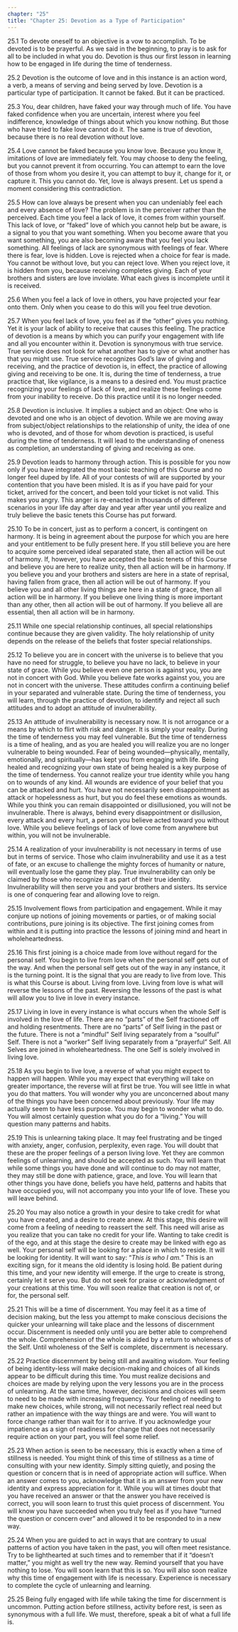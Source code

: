 ```yaml
---
chapter: "25"
title: "Chapter 25: Devotion as a Type of Participation"
---
```


25.1 To devote oneself to an objective is a vow to accomplish. To be
devoted is to be prayerful. As we said in the beginning, to pray is to
ask for all to be included in what you do. Devotion is thus our first
lesson in learning how to be engaged in life during the time of
tenderness. 

25.2 Devotion is the outcome of love and in this instance is an action
word, a verb, a means of serving and being served by love.  Devotion is
a particular type of participation. It cannot be faked. But it can be
practiced. 

25.3 You, dear children, have faked your way through much of life. You
have faked confidence when you are uncertain, interest where you feel
indifference, knowledge of things about which you know nothing. But
those who have tried to fake love cannot do it. The same is true of
devotion, because there is no real devotion without love.

25.4 Love cannot be faked because you know love. Because you know it,
imitations of love are immediately felt. You may choose to deny the
feeling, but you cannot prevent it from occurring. You can attempt to
earn the love of those from whom you desire it, you can attempt to buy
it, change for it, or capture it. This you cannot do. Yet, love is
always present. Let us spend a moment considering this contradiction.

25.5 How can love always be present when you can undeniably feel each
and every absence of love? The problem is in the perceiver rather than
the perceived. Each time you feel a lack of love, it comes from within
yourself. This lack of love, or “faked” love of which you cannot help
but be aware, is a signal to you that you want something. When you
become aware that you want something, you are also becoming aware that
you feel you lack something. All feelings of lack are synonymous with
feelings of fear. Where there is fear, love is hidden. Love is rejected
when a choice for fear is made. You cannot be without love, but you can
reject love. When you reject love, it is hidden from you, because
receiving completes giving. Each of your brothers and sisters are love
inviolate. What each gives is incomplete until it is received. 

25.6 When you feel a lack of love in others, you have projected your
fear onto them. Only when you cease to do this will you feel true
devotion.

25.7 When you feel lack of love, you feel as if the “other” gives you
nothing. Yet it is your lack of ability to receive that causes this
feeling. The practice of devotion is a means by which you can purify
your engagement with life and all you encounter within it. Devotion is
synonymous with true service. True service does not look for what
another has to give or what another has that you might use. True service
recognizes God’s law of giving and receiving, and the practice of
devotion is, in effect, the practice of allowing giving and receiving to
be one. It is, during the time of tenderness, a true practice that, like
vigilance, is a means to a desired end. You must practice recognizing
your feelings of lack of love, and realize these feelings come from your
inability to receive. Do this practice until it is no longer needed.

25.8 Devotion is inclusive. It implies a subject and an object: One who
is devoted and one who is an object of devotion. While we are moving
away from subject/object relationships to the relationship of unity, the
idea of one who is devoted, and of those for whom devotion is practiced,
is useful during the time of tenderness. It will lead to the
understanding of oneness as completion, an understanding of giving and
receiving as one. 

25.9 Devotion leads to harmony through action. This is possible for you
now only if you have integrated the most basic teaching of this Course
and no longer feel duped by life. All of your contests of will are
supported by your contention that you have been misled. It is as if you
have paid for your ticket, arrived for the concert, and been told your
ticket is not valid. This makes you angry. This anger is re-enacted in
thousands of different scenarios in your life day after day and year
after year until you realize and truly believe the basic tenets this
Course has put forward. 

25.10 To be in concert, just as to perform a concert, is contingent on
harmony. It is being in agreement about the purpose for which you are
here and your entitlement to be fully present here. If you still believe
you are here to acquire some perceived ideal separated state, then all
action will be out of harmony.  If, however, you have accepted the basic
tenets of this Course and believe you are here to realize unity, then
all action will be in harmony. If you believe you and your brothers and
sisters are here in a state of reprisal, having fallen from grace, then
all action will be out of harmony. If you believe you and all other
living things are here in a state of grace, then all action will be in
harmony. If you believe one living thing is more important than any
other, then all action will be out of harmony. If you believe all are
essential, then all action will be in harmony. 

25.11 While one special relationship continues, all special
relationships continue because they are given validity. The holy
relationship of unity depends on the release of the beliefs that foster
special relationships. 

25.12 To believe you are in concert with the universe is to believe that
you have no need for struggle, to believe you have no lack, to believe
in your state of grace. While you believe even one person is against
you, you are not in concert with God. While you believe fate works
against you, you are not in concert with the universe. These attitudes
confirm a continuing belief in your separated and vulnerable state.
During the time of tenderness, you will learn, through the practice of
devotion, to identify and reject all such attitudes and to adopt an
attitude of invulnerability. 

25.13 An attitude of invulnerability is necessary now. It is not
arrogance or a means by which to flirt with risk and danger. It is
simply your reality. During the time of tenderness you may feel
vulnerable. But the time of tenderness is a time of healing, and as you
are healed you will realize you are no longer vulnerable to being
wounded. Fear of being wounded—physically, mentally, emotionally, and
spiritually—has kept you from engaging with life. Being healed and
recognizing your own state of being healed is a key purpose of the time
of tenderness. You cannot realize your true identity while you hang on
to wounds of any kind. All wounds are evidence of your belief that you
can be attacked and hurt.  You have not necessarily seen disappointment
as attack or hopelessness as hurt, but you do feel these emotions as
wounds. While you think you can remain disappointed or disillusioned,
you will not be invulnerable.  There is always, behind every
disappointment or disillusion, every attack and every hurt, a person you
believe acted toward you without love. While you believe feelings of
lack of love come from anywhere but within, you will not be
invulnerable. 

25.14 A realization of your invulnerability is not necessary in terms of
use but in terms of service. Those who claim invulnerability and use it
as a test of fate, or an excuse to challenge the mighty forces of
humanity or nature, will eventually lose the game they play. True
invulnerability can only be claimed by those who recognize it as part of
their true identity.  Invulnerability will then serve you and your
brothers and sisters. Its service is one of conquering fear and allowing
love to reign.

25.15 Involvement flows from participation and engagement. While it may
conjure up notions of joining movements or parties, or of making social
contributions, pure joining is its objective. The first joining comes
from within and it is putting into practice the lessons of joining mind
and heart in wholeheartedness. 

25.16 This first joining is a choice made from love without regard for
the personal self. You begin to live from love when the personal self
gets out of the way. And when the personal self gets out of the way in
any instance, it is the turning point. It is the signal that you are
ready to live from love. This is what this Course is about. Living from
love. Living from love is what will reverse the lessons of the past.
Reversing the lessons of the past is what will allow you to live in love
in every instance. 

25.17 Living in love in every instance is what occurs when the whole
Self is involved in the love of life. There are no “parts” of the Self
fractioned off and holding resentments. There are no “parts” of Self
living in the past or the future. There is not a “mindful” Self living
separately from a “soulful” Self. There is not a “worker” Self living
separately from a “prayerful” Self. All Selves are joined in
wholeheartedness. The one Self is solely involved in living love. 

25.18 As you begin to live love, a reverse of what you might expect to
happen will happen. While you may expect that everything will take on
greater importance, the reverse will at first be true. You will see
little in what you do that matters. You will wonder why you are
unconcerned about many of the things you have been concerned about
previously. Your life may actually seem to have less purpose. You may
begin to wonder what to do. You will almost certainly question what you
do for a “living.” You will question many patterns and habits. 

25.19 This is unlearning taking place. It may feel frustrating and be
tinged with anxiety, anger, confusion, perplexity, even rage. You will
doubt that these are the proper feelings of a person living love. Yet
they are common feelings of unlearning, and should be accepted as such.
You will learn that while some things you have done and will continue to
do may not matter, they may still be done with patience, grace, and
love. You will learn that other things you have done, beliefs you have
held, patterns and habits that have occupied you, will not accompany you
into your life of love. These you will leave behind. 

25.20 You may also notice a growth in your desire to take credit for
what you have created, and a desire to create anew. At this stage, this
desire will come from a feeling of needing to reassert the self. This
need will arise as you realize that you can take no credit for your
life. Wanting to take credit is of the ego, and at this stage the desire
to create may be linked with ego as well. Your personal self will be
looking for a place in which to reside. It will be looking for identity.
It will want to say: “*This is who I am.*” This is an exciting sign, for
it means the old identity is losing hold. Be patient during this time,
and your new identity will emerge. If the urge to create is strong,
certainly let it serve you. But do not seek for praise or acknowledgment
of your creations at this time. You will soon realize that creation is
not of, or for, the personal self. 

25.21 This will be a time of discernment. You may feel it as a time of
decision making, but the less you attempt to make conscious decisions
the quicker your unlearning will take place and the lessons of
discernment occur.  Discernment is needed only until you are better able
to comprehend the whole. Comprehension of the whole is aided by a return
to wholeness of the Self. Until wholeness of the Self is complete,
discernment is necessary. 

25.22 Practice discernment by being still and awaiting wisdom.  Your
feeling of being identity-less will make decision-making and choices of
all kinds appear to be difficult during this time. You must realize
decisions and choices are made by relying upon the very lessons you are
in the process of unlearning. At the same time, however, decisions and
choices will seem to need to be made with increasing frequency. Your
feeling of needing to make new choices, while strong, will not
necessarily reflect real need but rather an impatience with the way
things are and were. You will want to force change rather than wait for
it to arrive. If you acknowledge your impatience as a sign of readiness
for change that does not necessarily require action on your part, you
will feel some relief. 

25.23 When action is seen to be necessary, this is exactly when a time
of stillness is needed. You might think of this time of stillness as a
time of consulting with your new identity. Simply sitting quietly, and
posing the question or concern that is in need of appropriate action
will suffice. When an answer comes to you, acknowledge that it is an
answer from your new identity and express appreciation for it. While you
will at times doubt that you have received an answer or that the answer
you have received is correct, you will soon learn to trust this quiet
process of discernment. You will know you have succeeded when you truly
feel as if you have “turned the question or concern over” and allowed it
to be responded to in a new way. 

25.24 When you are guided to act in ways that are contrary to usual
patterns of action you have taken in the past, you will often meet
resistance. Try to be lighthearted at such times and to remember that if
it “doesn’t matter,” you might as well try the new way. Remind yourself
that you have nothing to lose. You will soon learn that this is so. You
will also soon realize why this time of engagement with life is
necessary. Experience is necessary to complete the cycle of unlearning
and learning. 

25.25 Being fully engaged with life while taking the time for
discernment is uncommon. Putting action before stillness, activity
before rest, is seen as synonymous with a full life. We must, therefore,
speak a bit of what a full life is.

